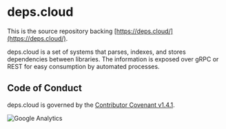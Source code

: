 # deps.cloud

This is the source repository backing [https://deps.cloud/](https://deps.cloud/).

deps.cloud is a set of systems that parses, indexes, and stores dependencies between libraries.
The information is exposed over gRPC or REST for easy consumption by automated processes.

## Code of Conduct

deps.cloud is governed by the [Contributor Covenant v1.4.1](/contributing/code-of-conduct/index.md).

![Google Analytics](https://www.google-analytics.com/collect?v=1&cid=555&t=pageview&ec=repo&ea=open&dp=deps.cloud&dt=deps.cloud&tid=UA-143087272-2)
